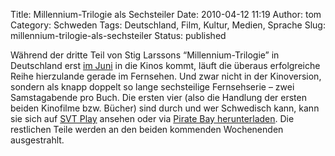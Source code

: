 Title: Millennium-Trilogie als Sechsteiler
Date: 2010-04-12 11:19
Author: tom
Category: Schweden
Tags: Deutschland, Film, Kultur, Medien, Sprache
Slug: millennium-trilogie-als-sechsteiler
Status: published

Während der dritte Teil von Stig Larssons “Millennium-Trilogie” in
Deutschland erst [im
Juni](http://de.wikipedia.org/wiki/Vergebung_%28Film%29) in die Kinos
kommt, läuft die überaus erfolgreiche Reihe hierzulande gerade im
Fernsehen. Und zwar nicht in der Kinoversion, sondern als knapp doppelt
so lange sechsteilige Fernsehserie – zwei Samstagabende pro Buch. Die
ersten vier (also die Handlung der ersten beiden Kinofilme bzw. Bücher)
sind durch und wer Schwedisch kann, kann sie sich auf [SVT
Play](http://svt.se/2.120297/millennium) ansehen oder via [Pirate Bay
herunterladen](http://thepiratebay.org/search/millennium/0/99/205). Die
restlichen Teile werden an den beiden kommenden Wochenenden
ausgestrahlt.

